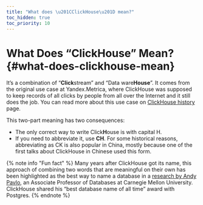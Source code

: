 ```yaml
---
title: "What does \u201CClickHouse\u201D mean?"
toc_hidden: true
toc_priority: 10
---
```


# What Does “ClickHouse” Mean? {#what-does-clickhouse-mean}

It’s a combination of “**Click**stream” and “Data ware**House**”. It comes from the original use case at Yandex.Metrica, where ClickHouse was supposed to keep records of all clicks by people from all over the Internet and it still does the job. You can read more about this use case on [ClickHouse history](../../introduction/history.md) page.

This two-part meaning has two consequences:

-   The only correct way to write Click**H**ouse is with capital H.
-   If you need to abbreviate it, use **CH**. For some historical reasons, abbreviating as CK is also popular in China, mostly because one of the first talks about ClickHouse in Chinese used this form.

{% note info "Fun fact" %}
    Many years after ClickHouse got its name, this approach of combining two words that are meaningful on their own has been highlighted as the best way to name a database in a [research by Andy Pavlo](https://www.cs.cmu.edu/~pavlo/blog/2020/03/on-naming-a-database-management-system.html), an Associate Professor of Databases at Carnegie Mellon University. ClickHouse shared his “best database name of all time” award with Postgres.
{% endnote %}
